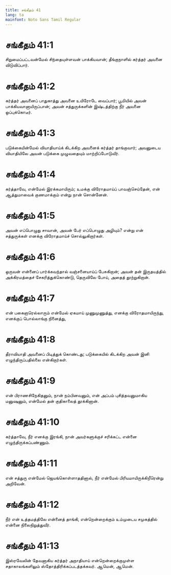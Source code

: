 ```yaml
---
title: சங்கீதம் 41
lang: ta
mainfont: Noto Sans Tamil Regular
---
```


# சங்கீதம் 41:1

சிறுமைப்பட்டவன்மேல் சிந்தையுள்ளவன் பாக்கியவான்; தீங்குநாளில் கர்த்தர் அவனை விடுவிப்பார்.

# சங்கீதம் 41:2

கர்த்தர் அவனைப் பாதுகாத்து அவனை உயிரோடே வைப்பார்; பூமியில் அவன் பாக்கியவானாயிருப்பான்; அவன் சத்துருக்களின் இஷ்டத்திற்கு நீர் அவனை ஒப்புக்கொடீர்.

# சங்கீதம் 41:3

படுக்கையின்மேல் வியாதியாய்க் கிடக்கிற அவனைக் கர்த்தர் தாங்குவார்; அவனுடைய வியாதியிலே அவன் படுக்கை முழுவதையும் மாற்றிப்போடுவீர்.

# சங்கீதம் 41:4

கர்த்தாவே, என்மேல் இரக்கமாயிரும்; உமக்கு விரோதமாய்ப் பாவஞ்செய்தேன், என் ஆத்துமாவைக் குணமாக்கும் என்று நான் சொன்னேன்.

# சங்கீதம் 41:5

அவன் எப்பொழுது சாவான், அவன் பேர் எப்பொழுது அழியும்? என்று என் சத்துருக்கள் எனக்கு விரோதமாய்ச் சொல்லுகிறார்கள்.

# சங்கீதம் 41:6

ஒருவன் என்னைப் பார்க்கவந்தால் வஞ்சனையாய்ப் பேசுகிறான்; அவன் தன் இருதயத்தில் அக்கிரமத்தைச் சேகரித்துக்கொண்டு, தெருவிலே போய், அதைத் தூற்றுகிறான்.

# சங்கீதம் 41:7

என் பகைஞரெல்லாரும் என்மேல் ஏகமாய் முணுமுணுத்து, எனக்கு விரோதமாயிருந்து, எனக்குப் பொல்லாங்கு நினைத்து,

# சங்கீதம் 41:8

தீராவியாதி அவனைப் பிடித்துக் கொண்டது; படுக்கையில் கிடக்கிற அவன் இனி எழுந்திருப்பதில்லை என்கிறார்கள்.

# சங்கீதம் 41:9

என் பிராணசிநேகிதனும், நான் நம்பினவனும், என் அப்பம் புசித்தவனுமாகிய மனுஷனும், என்மேல் தன் குதிகாலைத் தூக்கினான்.

# சங்கீதம் 41:10

கர்த்தாவே, நீர் எனக்கு இரங்கி, நான் அவர்களுக்குச் சரிக்கட்ட என்னை எழுந்திருக்கப்பண்ணும்.

# சங்கீதம் 41:11

என் சத்துரு என்மேல் ஜெயங்கொள்ளாததினால், நீர் என்மேல் பிரியமாயிருக்கிறீரென்று அறிவேன்.

# சங்கீதம் 41:12

நீர் என் உத்தமத்திலே என்னைத் தாங்கி, என்றென்றைக்கும் உம்முடைய சமுகத்தில் என்னை நிலைநிறுத்துவீர்.

# சங்கீதம் 41:13

இஸ்ரவேலின் தேவனாகிய கர்த்தர் அநாதியாய் என்றென்றைக்குமுள்ள சதாகாலங்களிலும் ஸ்தோத்திரிக்கப்படத்தக்கவர். ஆமென், ஆமென்.

